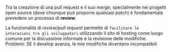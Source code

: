 Tra la creazione di una pull request e il suo _merge_, specialmente nei progetti open source (dove chiunque può proporre qualsiasi patch) è fondamentale prevedere un processo di **review**.

La funzionalità di _review/pull request_ permette di `facilitare le interazioni tra gli sviluppatori` utilizzando il sito di hosting come luogo comune per la discussione informale e la revisione delle modifiche.
Problemi: SE il develop avanza, le mie modifiche diventano incompatibili